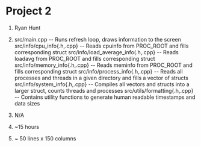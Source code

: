 # Project 2

1. Ryan Hunt

2. src/main.cpp -- Runs refresh loop, draws information to the screen
   src/info/cpu_info{.h,.cpp} -- Reads cpuinfo from PROC_ROOT and fills corresponding struct
   src/info/load_average_info(.h,.cpp} -- Reads loadavg from PROC_ROOT and fills corresponding struct
   src/info/memory_info{.h,.cpp} -- Reads meminfo from PROC_ROOT and fills corresponding struct
   src/info/process_info{.h,.cpp} -- Reads all processes and threads in a given directory and fills a vector of structs
   src/info/system_info{.h,.cpp} -- Compiles all vectors and structs into a larger struct, counts threads and processes
   src/utils/formatting{.h,.cpp} -- Contains utility functions to generate human readable timestamps and data sizes
  
3. N/A

4. ~15 hours

5. ~ 50 lines x 150 columns
